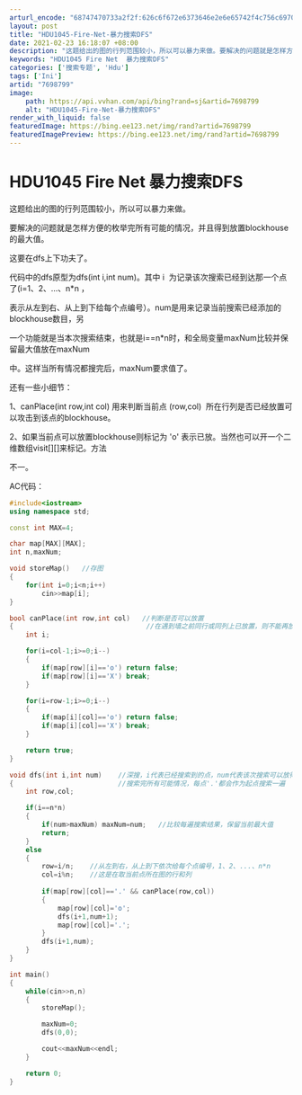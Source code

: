 ```yaml
---
arturl_encode: "68747470733a2f2f:626c6f672e6373646e2e6e65742f4c756c6970656e675f6370:702f61727469636c652f64657461696c732f37363938373939"
layout: post
title: "HDU1045-Fire-Net-暴力搜索DFS"
date: 2021-02-23 16:18:07 +08:00
description: "这题给出的图的行列范围较小，所以可以暴力来做。要解决的问题就是怎样方便的枚举完所有可能的情况，并且得"
keywords: "HDU1045 Fire Net  暴力搜索DFS"
categories: ['搜索专题', 'Hdu']
tags: ['Ini']
artid: "7698799"
image:
    path: https://api.vvhan.com/api/bing?rand=sj&artid=7698799
    alt: "HDU1045-Fire-Net-暴力搜索DFS"
render_with_liquid: false
featuredImage: https://bing.ee123.net/img/rand?artid=7698799
featuredImagePreview: https://bing.ee123.net/img/rand?artid=7698799
---
```


# HDU1045 Fire Net 暴力搜索DFS

这题给出的图的行列范围较小，所以可以暴力来做。

要解决的问题就是怎样方便的枚举完所有可能的情况，并且得到放置blockhouse的最大值。

这要在dfs上下功夫了。

代码中的dfs原型为dfs(int i,int num)。其中 i  为记录该次搜索已经到达那一个点了(i=1、2、...、n*n ，

表示从左到右、从上到下给每个点编号）。num是用来记录当前搜索已经添加的blockhouse数目，另

一个功能就是当本次搜索结束，也就是i==n*n时，和全局变量maxNum比较并保留最大值放在maxNum

中。这样当所有情况都搜完后，maxNum要求值了。

还有一些小细节：

1、canPlace(int row,int col) 用来判断当前点 (row,col)  所在行列是否已经放置可以攻击到该点的blockhouse。

2、如果当前点可以放置blockhouse则标记为 'o' 表示已放。当然也可以开一个二维数组visit[][]来标记。方法

不一。

AC代码：

```cpp
#include<iostream>
using namespace std;

const int MAX=4;

char map[MAX][MAX];
int n,maxNum;   

void storeMap()   //存图
{
	for(int i=0;i<n;i++)
		cin>>map[i];
}

bool canPlace(int row,int col)   //判断是否可以放置
{                                 //在遇到墙之前同行或同列上已放置，则不能再放
	int i;

	for(i=col-1;i>=0;i--)
	{
		if(map[row][i]=='o') return false;
		if(map[row][i]=='X') break;
	}

	for(i=row-1;i>=0;i--)
	{
		if(map[i][col]=='o') return false;
		if(map[i][col]=='X') break;
	}

	return true;
}

void dfs(int i,int num)    //深搜，i代表已经搜索到的点，num代表该次搜索可以放得最多blockhouse
{                          //搜索完所有可能情况，每点'.'都会作为起点搜索一遍
	int row,col;

	if(i==n*n)
	{
		if(num>maxNum) maxNum=num;   //比较每遍搜索结果，保留当前最大值
		return;
	}
	else
	{
		row=i/n;    //从左到右，从上到下依次给每个点编号，1、2、...、n*n
		col=i%n;    //这是在取当前点所在图的行和列
		
		if(map[row][col]=='.' && canPlace(row,col))
		{
			map[row][col]='o';
			dfs(i+1,num+1);
			map[row][col]='.';
		}
		dfs(i+1,num);
	}
}

int main()
{
	while(cin>>n,n)
	{
		storeMap();

		maxNum=0;
		dfs(0,0);

		cout<<maxNum<<endl;
	}

	return 0;
}

```